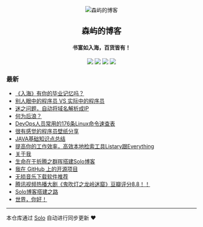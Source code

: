 <p align="center"><img alt="森屿的博客" src="https://media.taosugar.com/sugaricon.png"></p><h2 align="center">
森屿的博客
</h2>

<h4 align="center">书富如入海，百货皆有！</h4>
<p align="center"><a title="森屿的博客" target="_blank" href="https://github.com/SaboZhang/solo-blog"><img src="https://img.shields.io/github/last-commit/SaboZhang/solo-blog.svg?style=flat-square&color=FF9900"></a>
<a title="GitHub repo size in bytes" target="_blank" href="https://github.com/SaboZhang/solo-blog"><img src="https://img.shields.io/github/repo-size/SaboZhang/solo-blog.svg?style=flat-square"></a>
<a title="Solo Version" target="_blank" href="https://github.com/88250/solo/releases"><img src="https://img.shields.io/badge/solo-4.2.0-f1e05a.svg?style=flat-square&color=blueviolet"></a>
<a title="Hits" target="_blank" href="https://github.com/88250/hits"><img src="https://hits.b3log.org/SaboZhang/solo-blog.svg"></a></p>

### 最新

* [《入海》有你的毕业记忆吗？](https://www.taosugar.com/rhmv)
* [别人眼中的程序员 VS 实际中的程序员](https://www.taosugar.com/dev)
* [迷之问题，自动将域名解析成IP](https://www.taosugar.com/question)
* [何为后浪？](https://www.taosugar.com/houlang)
* [DevOps人员常用的176条Linux命令速查表](https://www.taosugar.com/commoncmd)
* [很有感觉的程序员壁纸分享](https://www.taosugar.com/wallpaper)
* [JAVA基础知识点总结](https://www.taosugar.com/summary)
* [提高你的工作效率，高效本地检索工具Listary跟Everything](https://www.taosugar.com/searching)
* [关于我](https://www.taosugar.com/about)
* [生命在于折腾之群晖搭建Solo博客](https://www.taosugar.com/synology)
* [我在 GitHub 上的开源项目](https://www.taosugar.com/my-github-repos)
* [无损音乐下载软件推荐](https://www.taosugar.com/MusicTools)
* [腾讯视频热播大剧《鬼吹灯之龙岭迷窟》豆瓣评分8.8！！](https://www.taosugar.com/articles/2020/04/07/1586188875849.html)
* [Solo博客搭建之路](https://www.taosugar.com/articles/2020/04/05/1586087934810.html)
* [世界，你好！](https://www.taosugar.com/hello-solo)



---

本仓库通过 [Solo](https://github.com/88250/solo) 自动进行同步更新 ❤️ 